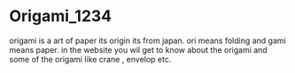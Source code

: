 # Origami_1234
origami is a art of paper its origin its from japan. ori means folding and gami means paper. in the website you wil get to know about the origami and some of the origami like  crane , envelop etc.
